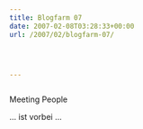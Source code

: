 ```yaml
---
title: Blogfarm 07
date: 2007-02-08T03:28:33+00:00
url: /2007/02/blogfarm-07/




---
```

<div class="flickr">
  <a href="http://www.flickr.com/photos/schreibblogade/383411054/"><img src="//farm1.static.flickr.com/175/383411054_40a4d8d3d5.jpg" class="flickr-photo" alt="" /></a></p>

  <p>
    Meeting People
  </p>
</div>

... ist vorbei ...
